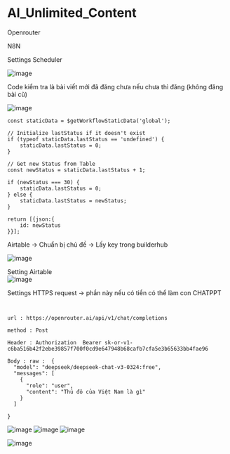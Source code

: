 # AI_Unlimited_Content

Openrouter

N8N


Settings Scheduler

![image](https://github.com/user-attachments/assets/d5342c2f-d1c6-4905-97f4-82ad1aaeb3c4)


Code kiểm tra là bài viết mới đã đăng chưa nếu chưa thì đăng (không đăng bài cũ)

![image](https://github.com/user-attachments/assets/03ae598c-4c9d-4d2b-b734-576a3410eca8)


```
const staticData = $getWorkflowStaticData('global');

// Initialize lastStatus if it doesn't exist
if (typeof staticData.lastStatus == 'undefined') {
    staticData.lastStatus = 0;
}

// Get new Status from Table
const newStatus = staticData.lastStatus + 1;

if (newStatus === 30) {
    staticData.lastStatus = 0;
} else {
    staticData.lastStatus = newStatus;
}

return [{json:{
    id: newStatus
}}];

```


Airtable  -> Chuẩn bị chủ đề  -> Lấy key trong builderhub

![image](https://github.com/user-attachments/assets/27c070f2-e25c-4564-a209-8e2e93016271)


Setting Airtable  
![image](https://github.com/user-attachments/assets/63789f2f-6428-4958-b19e-706e72f32ad8)



Settings HTTPS request -> phần này nếu có tiền có thể làm con CHATPPT

```


url : https://openrouter.ai/api/v1/chat/completions

method : Post

Header : Authorization  Bearer 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

Body : raw :  {
  "model": "deepseek/deepseek-chat-v3-0324:free",
  "messages": [
    {
      "role": "user",
      "content": "Thủ đô của Việt Nam là gì"
    }
  ]
  
}
```

![image](https://github.com/user-attachments/assets/f5e0e792-f8ef-41da-9088-32beced86c56)
![image](https://github.com/user-attachments/assets/61d5d4db-ff9a-4c73-8bdb-f79346235804)
![image](https://github.com/user-attachments/assets/a9fa14eb-cda1-4a74-8fd4-16c41b3462ce)









![image](https://github.com/user-attachments/assets/20ae9f38-e54c-4562-9bd9-273bb3e00cb7)
